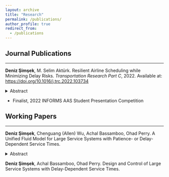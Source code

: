 ```yaml
---
layout: archive
title: "Research"
permalink: /publications/
author_profile: true
redirect_from:
  - /publications
---
```


## Journal Publications
---
**Deniz Şimşek**, M. Selim Aktürk. Resilient Airline Scheduling while Minimizing Delay Risks. *Transportation Research Part C*, 2022. Available at: <a href="https://doi.org/10.1016/j.trc.2022.103734" target="_blank">https://doi.org/10.1016/j.trc.2022.103734</a>

<details>
  <summary>Abstract</summary>
  Airlines tend to design their flights schedules with the primary concern of the minimization of operational costs. However, the recently emerging idea of resilient scheduling defined as staying operational in case of unexpected disruptions and adaptability should be of great importance for airlines as well due to the high opportunity costs caused by the flight cancellations and passenger inconvenience caused by delays in the schedule. In this study, we integrate resilient airline schedule design, aircraft routing and fleet assignment problems with uncertain non-cruise times and controllable cruise times. We follow a data-driven method to estimate flight delay probabilities to calculate the airport congestion coefficients required for the probability distributions of non-cruise time random variables. We formulate the problem as a bi-criteria nonlinear mixed integer mathematical model with chance constraints. The nonlinearity caused by the fuel consumption and $CO_2$ emission function associated with the controllable cruise times in our first objective is handled by second order conic inequalities. We minimize the total absolute deviation of the aircraft path variability’s from the average in our second objective to generate balanced schedules in terms of resilience. We compare the recovery performances of our proposed schedules to the minimum cost schedules by a scenario-based posterior analysis.
</details>

  * Finalist, 2022 INFORMS AAS Student Presentation Competition

## Working Papers
---
**Deniz Şimşek**, Chenguang (Allen) Wu, Achal Bassamboo, Ohad Perry. A Unified Fluid Model for Large Service Systems with Patience- or Delay-Dependent Service Times.

<details>
  <summary>Abstract</summary>
  We consider queueing systems with a single pool with many servers, assuming the service time of each customer depends on the delay of that customer in queue.
Such dependence can be due to the customers having patience (abandonment distribution)
for waiting that depends on their individual service requirement, or due to having their service-time distribution be a function of the time spent in queue. We refer to the former dependence mechanism as "exogenous dependence" and to that latter as "endogenous dependence." Since exact analysis of the stochastic system under either dependence mechanism is intractable, we propose a deterministic approximation for the (mean) queueing dynamics, and refer to that approximation as a Unified Fluid Model (UFM), since it captures both dependence mechanisms simultaneously.
When the arrival rates are constant (and staffing levels are fixed), we characterize conditions for the existence of a unique stationary point for the UFM, and prove that those conditions always hold when the dependence is exogenous. However, the UFM may possess multiple equilibria, with each equilibrium point being either locally stable--so that any trajectory of the UFM passing through a neighborhood of that point will converge to it--or unstable, so that any trajectory is repelled away from that point (unless the UFM is initialized at that point). The implications for the stochastic system of the UFM having multiple equilibrium points are two-fold. First, the stochastic fluctuations in steady state may be an order of magnitude larger than the typical fluctuations in many-server queueing systems. Second, the system may experience
congestion collapse, namely, the system is substantially more congested than it should be under the current staffing and arrival rate (e.g., an underloaded system may get "stuck" in a severe overload state).
Simulation examples verify the accuracy of the UFM, and demonstrate the implications of our analyses to the stochastic system that the UFM approximates.
</details>

**Deniz Şimşek**, Achal Bassamboo, Ohad Perry. Design and Control of Large Service Systems with Delay-Dependent Service Times.
